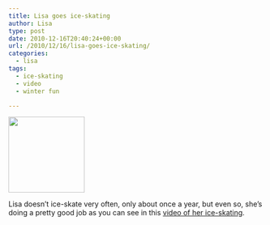 ```yaml
---
title: Lisa goes ice-skating
author: Lisa
type: post
date: 2010-12-16T20:40:24+00:00
url: /2010/12/16/lisa-goes-ice-skating/
categories:
  - lisa
tags:
  - ice-skating
  - video
  - winter fun

---
```

[<img class="alignnone size-thumbnail wp-image-226" title="Lisa-skating" src="/uploads/2010/12/Lisa-skating-150x150.jpg" alt="" width="150" height="150" srcset="/uploads/2010/12/Lisa-skating-150x150.jpg 150w, /uploads/2010/12/Lisa-skating-300x300.jpg 300w, /uploads/2010/12/Lisa-skating.jpg 586w" sizes="(max-width: 150px) 100vw, 150px" />][1]

Lisa doesn&#8217;t ice-skate very often, only about once a year, but even so, she&#8217;s doing a pretty good job as you can see in this [video of her ice-skating][1].

 [1]: http://www.flickr.com/photos/theblevins/5266399796/